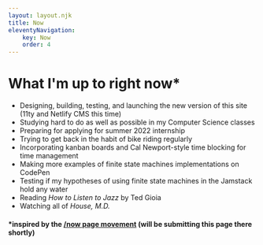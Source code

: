 ```yaml
---
layout: layout.njk
title: Now
eleventyNavigation:
    key: Now
    order: 4
---
```


# What I'm up to right now*

<!-- web dev, life, school, employment -->

- Designing, building, testing, and launching the new version of this site (11ty and Netlify CMS this time)
- Studying hard to do as well as possible in my Computer Science classes
- Preparing for applying for summer 2022 internship
- Trying to get back in the habit of bike riding regularly
- Incorporating kanban boards and Cal Newport-style time blocking for time management
- Making more examples of finite state machines implementations on CodePen
- Testing if my hypotheses of using finite state machines in the Jamstack hold any water
- Reading <em>How to Listen to Jazz</em> by Ted Gioia
- Watching all of <em>House, M.D.</em>

#### *inspired by the [/now page movement](https://nownownow.com) (will be submitting this page there shortly)